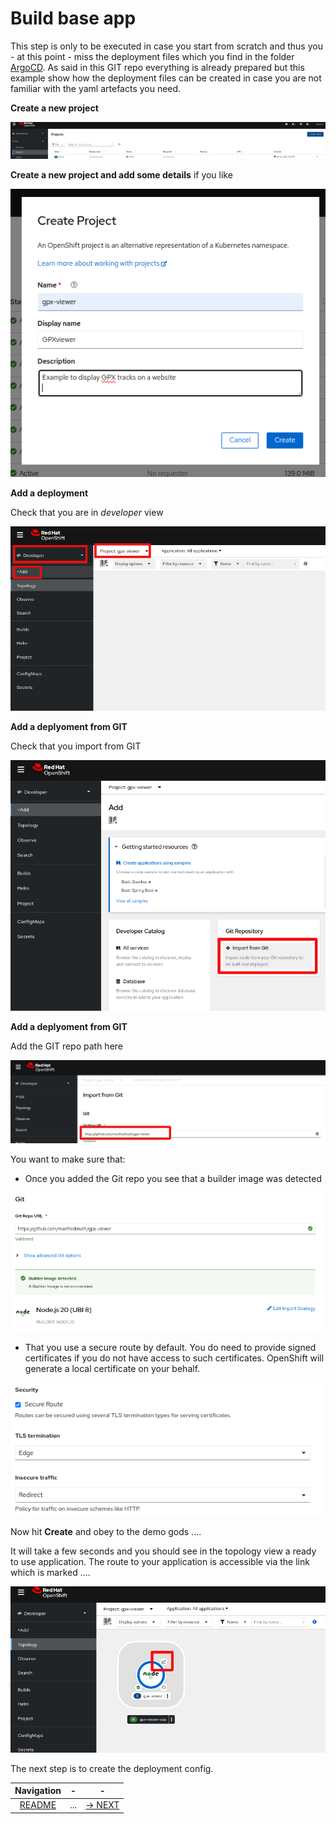 # Build base app

This step is only to be executed in case you start from scratch and thus you - at this point - miss the deployment files which you find in the folder [ArgoCD](../ArgoCD/). As said in this GIT repo everything is already prepared but this example show how the deployment files can be created in case you are not familiar with the yaml artefacts you need.

**Create a new project**

![GPX viewer create new project](../images/gpx-viewer-01.png)

**Create a new project and add some details** if you like

![GPX viewer create new project](../images/gpx-viewer-02.png)

**Add a deployment**

Check that you are in *developer* view

![GPX viewer create new project](../images/gpx-viewer-03.png)

**Add a deplyoment from GIT**

Check that you import from GIT

![GPX viewer create new project](../images/gpx-viewer-04.png)

**Add a deplyoment from GIT**

Add the GIT repo path here

![GPX viewer create new project](../images/gpx-viewer-05.png)

You want to make sure that:
* Once you added the Git repo you see that a builder image was detected

![GPX viewer image builder info](../images/gpx-viewer-06.png)

* That you use a secure route by default. You do need to provide signed certificates if you do not have access to such certificates. OpenShift will generate a local certificate on your behalf.

![GPX viewer TLS](../images/gpx-viewer-07.png)

Now hit **Create** and obey to the demo gods ....

It will take a few seconds and you should see in the topology view a ready to use application. The route to your application is accessible via the link which is marked ....

![GPX app deployment](../images/gpx-viewer-08.png)

The next step is to create the deployment config.

|Navigation|-|-|
|:-------:|:-------:|:-------:|
|[README](../README.md)|...|[-> NEXT](./2-base-create-artefacts.md)|

